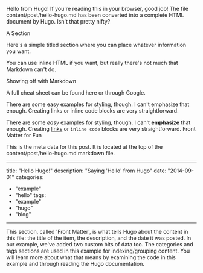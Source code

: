 Hello from Hugo! If you're reading this in your browser, good job! The file content/post/hello-hugo.md has been converted into a complete HTML document by Hugo. Isn't that pretty nifty?

A Section

Here's a simple titled section where you can place whatever information you want.

You can use inline HTML if you want, but really there's not much that Markdown can't do.

Showing off with Markdown

A full cheat sheet can be found here or through Google.

There are some easy examples for styling, though. I can't emphasize that enough. Creating links or inline code blocks are very straightforward.

There are some *easy* examples for styling, though. I can't **emphasize** that enough.
Creating [links](https://google.com/) or `inline code` blocks are very straightforward.
Front Matter for Fun

This is the meta data for this post. It is located at the top of the content/post/hello-hugo.md markdown file.

---
title: "Hello Hugo!"
description: "Saying 'Hello' from Hugo"
date: "2014-09-01"
categories:
  - "example"
  - "hello"
tags:
  - "example"
  - "hugo"
  - "blog"
---
This section, called 'Front Matter', is what tells Hugo about the content in this file: the title of the item, the description, and the date it was posted. In our example, we've added two custom bits of data too. The categories and tags sections are used in this example for indexing/grouping content. You will learn more about what that means by examining the code in this example and through reading the Hugo documentation.
